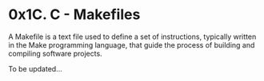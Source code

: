 # 0x1C. C - Makefiles

A Makefile is a text file used to define a set of instructions, typically written in the Make programming language, that guide the process of building and compiling software projects. 

To be updated...
